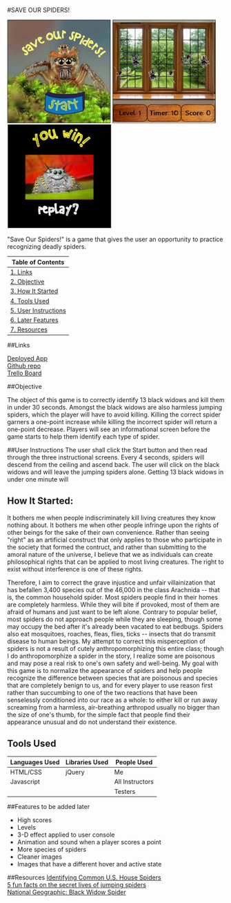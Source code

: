 #SAVE OUR SPIDERS!

<img src="images/title-screen.png" height="240">
<img src="images/game-screen.png" height="240">
<img src="images/win-screen.png" height="240">

"Save Our Spiders!" is a game that gives the user an opportunity to practice recognizing deadly spiders.

|Table of Contents|
|-----------------|
|[1. Links](#links)|
|[2. Objective](#objective)|
|[3. How It Started](#started)|
|[4. Tools Used](#tools)|
|[5. User Instructions](#user)|
|[6. Later Features](#features)|
|[7. Resources](#resources)|

##<a name="links">Links</a>

[Deployed App](https://winniecluk.github.io/project1/)  
[Github repo](https://github.com/winniecluk/project1)  
[Trello Board](https://trello.com/b/Ic0Emz8c/save-our-spiders)

##<a name="objective">Objective</a>

The object of this game is to correctly identify 13 black widows and kill them in under 30 seconds. Amongst the black widows are also harmless jumping spiders, which the player will have to avoid killing. Killing the correct spider garners a one-point increase while killing the incorrect spider will return a one-point decrease. Players will see an informational screen before the game starts to help them identify each type of spider.

##<a name="user">User Instructions</a>
The user shall click the Start button and then read through the three instructional screens. Every 4 seconds, spiders will descend from the ceiling and ascend back. The user will click on the black widows and will leave the jumping spiders alone. Getting 13 black widows in under one minute will 


## <a name="started">How It Started:</a>
It bothers me when people indiscriminately kill living creatures they know nothing about. It bothers me when other people infringe upon the rights of other beings for the sake of their own convenience. Rather than seeing "right" as an artificial construct that only applies to those who participate in the society that formed the contruct, and rather than submitting to the amoral nature of the universe, I believe that we as individuals can create philosophical rights that can be applied to most living creatures. The right to exist without interference is one of these rights.

Therefore, I aim to correct the grave injustice and unfair villainization that has befallen 3,400 species out of the 46,000 in the class Arachnida -- that is, the common household spider. Most spiders people find in their homes are completely harmless. While they will bite if provoked, most of them are afraid of humans and just want to be left alone. Contrary to popular belief, most spiders do not approach people while they are sleeping, though some may occupy the bed after it's already been vacated to eat bedbugs. Spiders also eat mosquitoes, roaches, fleas, flies, ticks -- insects that do transmit disease to human beings. My attempt to correct this misperception of spiders is not a result of cutely anthropomorphizing this entire class; though I do anthropomorphize a spider in the story, I realize some are poisonous and may pose a real risk to one's own safety and well-being. My goal with this game is to normalize the appearance of spiders and help people recognize the difference between species that are poisonous and species that are completely benign to us, and for every player to use reason first rather than succumbing to one of the two reactions that have been senselessly conditioned into our race as a whole: to either kill or run away screaming from a harmless, air-breathing arthropod usually no bigger than the size of one's thumb, for the simple fact that people find their appearance unusual and do not understand their existence. 

## <a name="tools">Tools Used</a>
|Languages Used|Libraries Used|People Used|
|--------------|--------------|-----------|
|HTML/CSS|jQuery|Me|
|Javascript||All Instructors|
|||Testers|

##<a name="features">Features to be added later</a>
- High scores
- Levels
- 3-D effect applied to user console
- Animation and sound when a player scores a point
- More species of spiders
- Cleaner images
- Images that have a different hover and active state

##<a name="resources">Resources</a>
[Identifying Common U.S. House Spiders](visual.ly/harmless-or-deadly-how-identify-common-house-spiders)  
[5 fun facts on the secret lives of jumping spiders](https://oddorganisms.com/2014/05/13/5-fun-facts-on-the-secret-lives-of-jumping-spiders/)  
[National Geographic: Black Widow Spider](http://animals.nationalgeographic.com/animals/bugs/black-widow-spider/)
